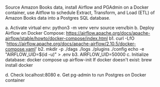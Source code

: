 Source Amazon Books data, install Airflow and PGAdmin on a Docker container, use Aitflow to schedule Extract, Transform, and Load (ETL) of Amazon Books data into a Postgres SQL database. 

a. Activate virtual env:  python3 -m venv venv
                          source venv/bin
b. Deploy Airflow on Docker Compose: https://airflow.apache.org/docs/apache-airflow/stable/howto/docker-compose/index.html
    b1. curl -LfO 'https://airflow.apache.org/docs/apache-airflow/2.10.5/docker-compose.yaml'
    b2. mkdir -p ./dags ./logs ./plugins ./config
        echo -e "AIRFLOW_UID=$(id -u)" > .env
    b3. AIRFLOW_UID=50000
c. Initialize database: docker compose up airflow-init
If docker doesn't exist: brew install docker

d. Check localhost:8080
e. Get pg-admin to run Postgres on Docker container

